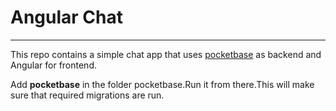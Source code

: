 # Angular Chat

---
This repo contains a simple chat app that uses [pocketbase](https://pocketbase.io/) as backend and Angular for frontend.

Add **pocketbase** in the folder pocketbase.Run it from there.This will make sure that required migrations are run.
